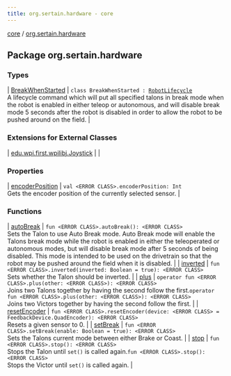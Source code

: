 ```yaml
---
title: org.sertain.hardware - core
---
```


[core](../index.md) / [org.sertain.hardware](.)

## Package org.sertain.hardware

### Types

| [BreakWhenStarted](-break-when-started/index.md) | `class BreakWhenStarted : `[`RobotLifecycle`](../org.sertain/-robot-lifecycle/index.md)<br>A lifecycle command which will put all specified talons in break mode when the robot is
enabled in either teleop or autonomous, and will disable break mode 5 seconds after the robot
is disabled in order to allow the robot to be pushed around on the field. |

### Extensions for External Classes

| [edu.wpi.first.wpilibj.Joystick](edu.wpi.first.wpilibj.-joystick/index.md) |  |

### Properties

| [encoderPosition](encoder-position.md) | `val <ERROR CLASS>.encoderPosition: Int`<br>Gets the encoder position of the currently selected sensor. |

### Functions

| [autoBreak](auto-break.md) | `fun <ERROR CLASS>.autoBreak(): <ERROR CLASS>`<br>Sets the Talon to use Auto Break mode. Auto Break mode will enable the Talons break mode while
the robot is enabled in either the teleoperated or autonomous modes, but will disable break
mode after 5 seconds of being disabled. This mode is intended to be used on the drivetrain so
that the robot may be pushed around the field when it is disabled. |
| [inverted](inverted.md) | `fun <ERROR CLASS>.inverted(inverted: Boolean = true): <ERROR CLASS>`<br>Sets whether the Talon should be inverted. |
| [plus](plus.md) | `operator fun <ERROR CLASS>.plus(other: <ERROR CLASS>): <ERROR CLASS>`<br>Joins two Talons together by having the second follow the first.`operator fun <ERROR CLASS>.plus(other: <ERROR CLASS>): <ERROR CLASS>`<br>Joins two Victors together by having the second follow the first. |
| [resetEncoder](reset-encoder.md) | `fun <ERROR CLASS>.resetEncoder(device: <ERROR CLASS> = FeedbackDevice.QuadEncoder): <ERROR CLASS>`<br>Resets a given sensor to 0. |
| [setBreak](set-break.md) | `fun <ERROR CLASS>.setBreak(enable: Boolean = true): <ERROR CLASS>`<br>Sets the Talons current mode between either Brake or Coast. |
| [stop](stop.md) | `fun <ERROR CLASS>.stop(): <ERROR CLASS>`<br>Stops the Talon until `set()` is called again.`fun <ERROR CLASS>.stop(): <ERROR CLASS>`<br>Stops the Victor until `set()` is called again. |

